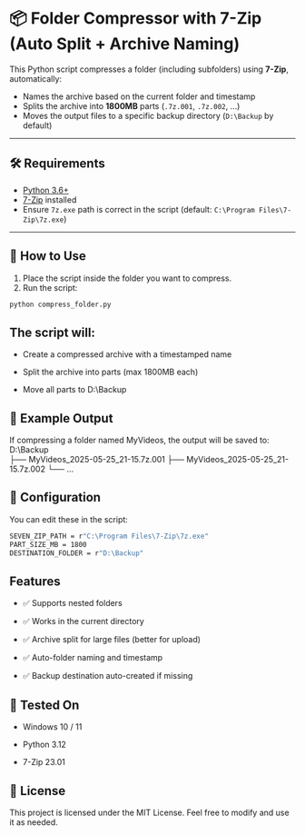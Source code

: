 # 📦 Folder Compressor with 7-Zip (Auto Split + Archive Naming)

This Python script compresses a folder (including subfolders) using **7-Zip**, automatically:

- Names the archive based on the current folder and timestamp
- Splits the archive into **1800MB** parts (`.7z.001`, `.7z.002`, ...)
- Moves the output files to a specific backup directory (`D:\Backup` by default)

---

## 🛠 Requirements

- [Python 3.6+](https://www.python.org/downloads/)
- [7-Zip](https://www.7-zip.org/) installed
- Ensure `7z.exe` path is correct in the script (default: `C:\Program Files\7-Zip\7z.exe`)

---

## 🚀 How to Use

1. Place the script inside the folder you want to compress.
2. Run the script:

```bash
python compress_folder.py
```
## The script will:

- Create a compressed archive with a timestamped name

- Split the archive into parts (max 1800MB each)

- Move all parts to D:\Backup

## 🧰 Example Output
If compressing a folder named MyVideos, the output will be saved to:
    D:\Backup\
      ├── MyVideos_2025-05-25_21-15.7z.001
      ├── MyVideos_2025-05-25_21-15.7z.002
      └── ...

## 🔧 Configuration
  You can edit these in the script:
  ```bash
  SEVEN_ZIP_PATH = r"C:\Program Files\7-Zip\7z.exe"
  PART_SIZE_MB = 1800
  DESTINATION_FOLDER = r"D:\Backup"
 ```
## Features
* ✅ Supports nested folders

* ✅ Works in the current directory

* ✅ Archive split for large files (better for upload)

* ✅ Auto-folder naming and timestamp

* ✅ Backup destination auto-created if missing

## 🧪 Tested On

* Windows 10 / 11

* Python 3.12

* 7-Zip 23.01
## 📄 License
This project is licensed under the MIT License. Feel free to modify and use it as needed.

